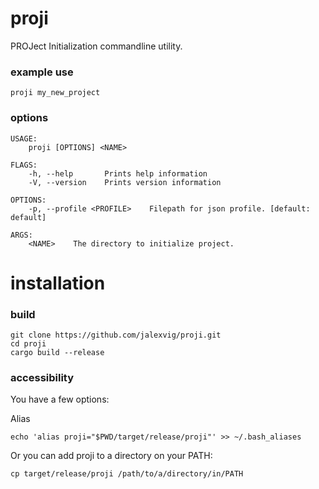 # proji

PROJect Initialization commandline utility.

### example use

```
proji my_new_project
```

### options

```
USAGE:
    proji [OPTIONS] <NAME>

FLAGS:
    -h, --help       Prints help information
    -V, --version    Prints version information

OPTIONS:
    -p, --profile <PROFILE>    Filepath for json profile. [default: default]

ARGS:
    <NAME>    The directory to initialize project.
```

# installation

### build

```
git clone https://github.com/jalexvig/proji.git
cd proji
cargo build --release
```

### accessibility

You have a few options:

Alias 

```
echo 'alias proji="$PWD/target/release/proji"' >> ~/.bash_aliases
```

Or you can add proji to a directory on your PATH:

```
cp target/release/proji /path/to/a/directory/in/PATH
```
